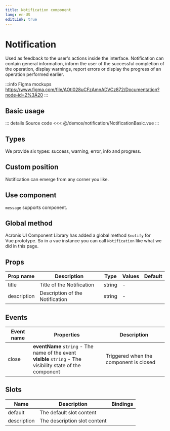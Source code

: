 ```yaml
---
title: Notification component
lang: en-US
editLink: true
---
```


# Notification

Used as feedback to the user's actions inside the interface.
Notification can contain general information, inform the user of the successful completion of the operation, display warnings, report errors or display the progress of an operation performed earlier.

:::info Figma mockups
https://www.figma.com/file/AOtI028uCFzAmnADVCz872/Documentation?node-id=2%3A20
:::

## Basic usage

<NotificationBasic />

::: details Source code
<<< @/demos/notification/NotificationBasic.vue
:::

## Types

We provide six types: success, warning, error, info and progress.

## Custom position

Notification can emerge from any corner you like.

## Use component

`message` supports component.

## Global method

Acronis UI Component Library has added a global method `$notify` for Vue.prototype. So in a vue instance you can call `Notification` like what we did in this page.

## Props

| Prop name   | Description                     | Type   | Values | Default |
| ----------- | ------------------------------- | ------ | ------ | ------- |
| title       | Title of the Notification       | string | -      |         |
| description | Description of the Notification | string | -      |         |

## Events

| Event name | Properties                                                                                                      | Description                            |
| ---------- | --------------------------------------------------------------------------------------------------------------- | -------------------------------------- |
| close      | **eventName** `string` - The name of the event<br/>**visible** `string` - The visibility state of the component | Triggered when the component is closed |

## Slots

| Name        | Description                  | Bindings |
| ----------- | ---------------------------- | -------- |
| default     | The default slot content     |          |
| description | The description slot content |          |
